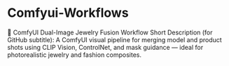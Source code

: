 # Comfyui-Workflows
💍 ComfyUI Dual-Image Jewelry Fusion Workflow  Short Description (for GitHub subtitle): A ComfyUI visual pipeline for merging model and product shots using CLIP Vision, ControlNet, and mask guidance — ideal for photorealistic jewelry and fashion composites.
